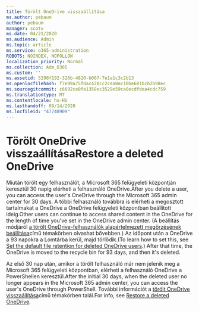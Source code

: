 ```yaml
---
title: Törölt OneDrive visszaállítása
ms.author: pebaum
author: pebaum
manager: scotv
ms.date: 04/21/2020
ms.audience: Admin
ms.topic: article
ms.service: o365-administration
ROBOTS: NOINDEX, NOFOLLOW
localization_priority: Normal
ms.collection: Adm_O365
ms.custom: ''
ms.assetid: 5298f192-326b-4820-b007-7e1a1c3c2b13
ms.openlocfilehash: f7e99a75fdac420cc2cea0ec10be681bcb2b98ec
ms.sourcegitcommit: c6692ce0fa1358ec3529e59ca0ecdfdea4cdc759
ms.translationtype: MT
ms.contentlocale: hu-HU
ms.lasthandoff: 09/14/2020
ms.locfileid: "47740909"
---
```

# <a name="restore-a-deleted-onedrive"></a><span data-ttu-id="5b66e-102">Törölt OneDrive visszaállítása</span><span class="sxs-lookup"><span data-stu-id="5b66e-102">Restore a deleted OneDrive</span></span>

<span data-ttu-id="5b66e-103">Miután törölt egy felhasználót, a Microsoft 365 felügyeleti központján keresztül 30 napig elérheti a felhasználó OneDrive.</span><span class="sxs-lookup"><span data-stu-id="5b66e-103">After you delete a user, you can access the user's OneDrive through the Microsoft 365 admin center for 30 days.</span></span> <span data-ttu-id="5b66e-104">A többi felhasználó továbbra is elérheti a megosztott tartalmakat a OneDrive a OneDrive felügyeleti központban beállított ideig.</span><span class="sxs-lookup"><span data-stu-id="5b66e-104">Other users can continue to access shared content in the OneDrive for the length of time you've set in the OneDrive admin center.</span></span> <span data-ttu-id="5b66e-105">(A beállítás módjáról [a törölt OneDrive-felhasználók alapértelmezett megőrzésének beállítása](https://go.microsoft.com/fwlink/?linkid=874267)című témakörben olvashat bővebben.) Az időpont után a OneDrive a 93 napokra a Lomtárba kerül, majd törlődik.</span><span class="sxs-lookup"><span data-stu-id="5b66e-105">(To learn how to set this, see [Set the default file retention for deleted OneDrive users](https://go.microsoft.com/fwlink/?linkid=874267).) After that time, the OneDrive is moved to the recycle bin for 93 days, and then it's deleted.</span></span>
  
<span data-ttu-id="5b66e-106">Az első 30 nap után, amikor a törölt felhasználó már nem jelenik meg a Microsoft 365 felügyeleti központban, elérheti a felhasználó OneDrive a PowerShellen keresztül.</span><span class="sxs-lookup"><span data-stu-id="5b66e-106">After the initial 30 days, when the deleted user no longer appears in the Microsoft 365 admin center, you can access the user's OneDrive through PowerShell.</span></span> <span data-ttu-id="5b66e-107">További információt a [törölt OneDrive visszaállítása](https://go.microsoft.com/fwlink/?linkid=874269)című témakörben talál.</span><span class="sxs-lookup"><span data-stu-id="5b66e-107">For info, see [Restore a deleted OneDrive](https://go.microsoft.com/fwlink/?linkid=874269).</span></span>
  


